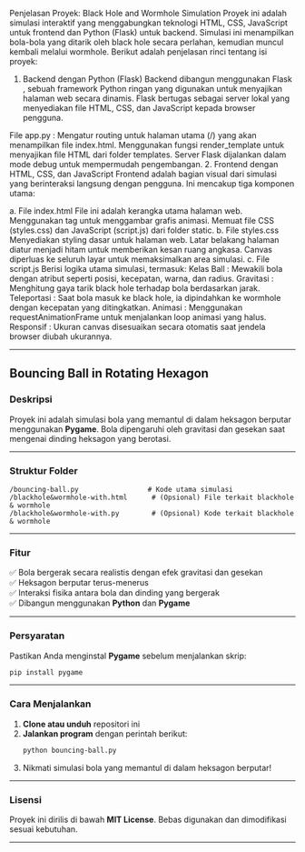 Penjelasan Proyek: Black Hole and Wormhole Simulation
Proyek ini adalah simulasi interaktif yang menggabungkan teknologi HTML, CSS, JavaScript untuk frontend dan Python (Flask) untuk backend. Simulasi ini menampilkan bola-bola yang ditarik oleh black hole secara perlahan, kemudian muncul kembali melalui wormhole. Berikut adalah penjelasan rinci tentang isi proyek:

1. Backend dengan Python (Flask)
Backend dibangun menggunakan Flask , sebuah framework Python ringan yang digunakan untuk menyajikan halaman web secara dinamis. Flask bertugas sebagai server lokal yang menyediakan file HTML, CSS, dan JavaScript kepada browser pengguna.

File app.py :
Mengatur routing untuk halaman utama (/) yang akan menampilkan file index.html.
Menggunakan fungsi render_template untuk menyajikan file HTML dari folder templates.
Server Flask dijalankan dalam mode debug untuk mempermudah pengembangan.
2. Frontend dengan HTML, CSS, dan JavaScript
Frontend adalah bagian visual dari simulasi yang berinteraksi langsung dengan pengguna. Ini mencakup tiga komponen utama:

a. File index.html
File ini adalah kerangka utama halaman web.
Menggunakan tag <canvas> untuk menggambar grafis animasi.
Memuat file CSS (styles.css) dan JavaScript (script.js) dari folder static.
b. File styles.css
Menyediakan styling dasar untuk halaman web.
Latar belakang halaman diatur menjadi hitam untuk memberikan kesan ruang angkasa.
Canvas diperluas ke seluruh layar untuk memaksimalkan area simulasi.
c. File script.js
Berisi logika utama simulasi, termasuk:
Kelas Ball : Mewakili bola dengan atribut seperti posisi, kecepatan, warna, dan radius.
Gravitasi : Menghitung gaya tarik black hole terhadap bola berdasarkan jarak.
Teleportasi : Saat bola masuk ke black hole, ia dipindahkan ke wormhole dengan kecepatan yang ditingkatkan.
Animasi : Menggunakan requestAnimationFrame untuk menjalankan loop animasi yang halus.
Responsif : Ukuran canvas disesuaikan secara otomatis saat jendela browser diubah ukurannya.



---

## **Bouncing Ball in Rotating Hexagon**
### **Deskripsi**
Proyek ini adalah simulasi bola yang memantul di dalam heksagon berputar menggunakan **Pygame**. Bola dipengaruhi oleh gravitasi dan gesekan saat mengenai dinding heksagon yang berotasi.

---

### **Struktur Folder**
```
/bouncing-ball.py                 # Kode utama simulasi
/blackhole&wormhole-with.html      # (Opsional) File terkait blackhole & wormhole
/blackhole&wormhole-with.py        # (Opsional) Kode terkait blackhole & wormhole
```

---

### **Fitur**
✅ Bola bergerak secara realistis dengan efek gravitasi dan gesekan  
✅ Heksagon berputar terus-menerus  
✅ Interaksi fisika antara bola dan dinding yang bergerak  
✅ Dibangun menggunakan **Python** dan **Pygame**  

---

### **Persyaratan**
Pastikan Anda menginstal **Pygame** sebelum menjalankan skrip:
```sh
pip install pygame
```

---

### **Cara Menjalankan**
1. **Clone atau unduh** repositori ini  
2. **Jalankan program** dengan perintah berikut:
   ```sh
   python bouncing-ball.py
   ```
3. Nikmati simulasi bola yang memantul di dalam heksagon berputar!

---

### **Lisensi**
Proyek ini dirilis di bawah **MIT License**. Bebas digunakan dan dimodifikasi sesuai kebutuhan.

---
